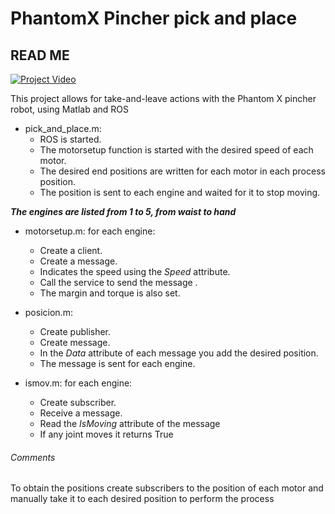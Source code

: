 # PhantomX Pincher pick and place
## READ ME
[![Project Video](https://img.youtube.com/vi/CVnChKj30n8/0.jpg)](http://www.youtube.com/watch?v=CVnChKj30n8)

This project allows for take-and-leave actions with the Phantom X pincher robot, using Matlab and ROS

- pick_and_place.m:
  - ROS is started.
  - The motorsetup function is started with the desired speed of each motor.
  - The desired end positions are written for each motor in each process position.
  - The position is sent to each engine and waited for it to stop moving.
  
***The engines are listed from 1 to 5, from waist to hand***
- motorsetup.m: 
  for each engine:
  - Create a client.
  - Create a message.
  - Indicates the speed using the *Speed* attribute.
  - Call the service to send the message .
  - The margin and torque is also set.
  

  
- posicion.m:
  - Create publisher.
  - Create message.
  - In the *Data* attribute of each message you add the desired position.
  - The message is sent for each engine.

- ismov.m:
for each engine:
  - Create subscriber.
  - Receive a message.
  - Read the *IsMoving* attribute of the message
  - If any joint moves it returns True
  
  
###### Comments
To obtain the positions create subscribers to the position of each motor and manually take it to each desired position to perform the process
